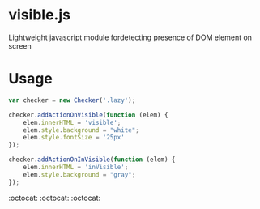 # visible.js
Lightweight javascript module fordetecting presence of DOM element on screen

# Usage 
```javascript
var checker = new Checker('.lazy');

checker.addActionOnVisible(function (elem) {
    elem.innerHTML = 'visible';  
    elem.style.background = "white";
    elem.style.fontSize = '25px'
});

checker.addActionOnInVisible(function (elem) {
    elem.innerHTML = 'inVisible';  
    elem.style.background = "gray"; 
});
```
:octocat: :octocat: :octocat:
